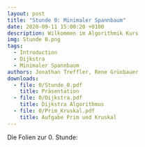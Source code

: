 ```yaml
---
layout: post
title: "Stunde 0: Minimaler Spannbaum"
date: 2020-09-11 15:00:20 +0100
description: Wilkommen im Algorithmik Kurs
img: Stunde 0.png
tags:
  - Introduction
  - Dijkstra
  - Minimaler Spannbaum
authors: Jonathan Treffler, Rene Grünbauer
downloads:
  - file: 0/Stunde_0.pdf
    title: Präsentation
  - file: 0/Dijkstra.pdf
    title: Dijkstra Algorithmus
  - file: 0/Prim_Kruskal.pdf
    title: Aufgabe Prim und Kruskal
---
```


Die Folien zur 0. Stunde:

